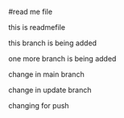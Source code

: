 #read me file

this is readmefile

this branch is being added

one more branch is being added

change in main branch

change in update branch

changing for push
